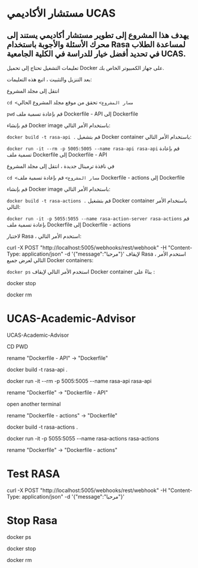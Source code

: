 # مستشار الأكاديمي UCAS
## يهدف هذا المشروع إلى تطوير مستشار أكاديمي يستند إلى محرك الأسئلة والأجوبة باستخدام Rasa لمساعدة الطلاب في تحديد أفضل خيار للدراسة في الكلية الجامعية UCAS.

تعليمات التشغيل
تحتاج إلى تحميل Docker على جهاز الكمبيوتر الخاص بك.

بعد التنزيل والتثبيت ، اتبع هذه التعليمات:

انتقل إلى مجلد المشروع


```cd <مسار المشروع>```
تحقق من موقع مجلد المشروع الحالي


```pwd```
قم بإعادة تسمية ملف Dockerfile - API إلى Dockerfile

قم بإنشاء Docker image باستخدام الأمر التالي:


```docker build -t rasa-api .```
قم بتشغيل Docker container باستخدام الأمر التالي:


```docker run -it --rm -p 5005:5005 --name rasa-api rasa-api```
قم بإعادة تسمية ملف Dockerfile إلى Dockerfile - API

في نافذة ترمينال جديدة ، انتقل إلى مجلد المشروع



```cd <مسار المشروع>```
قم بإعادة تسمية ملف Dockerfile - actions إلى Dockerfile

قم بإنشاء Docker image باستخدام الأمر التالي:


```docker build -t rasa-actions .```
قم بتشغيل Docker container باستخدام الأمر التالي:


```docker run -it -p 5055:5055 --name rasa-action-server rasa-actions```
قم بإعادة تسمية ملف Dockerfile إلى Dockerfile - actions

لاختبار Rasa ، استخدم الأمر التالي:


curl -X POST "http://localhost:5005/webhooks/rest/webhook" -H "Content-Type: application/json" -d '{"message":"مرحبا"}'
لإيقاف Rasa ، استخدم الأمر التالي لعرض جميع Docker containers:

```docker ps```
استخدم الأمر التالي لإيقاف Docker container بناءً على <container-id>:


docker stop <container-id>

docker rm <container-id>


# UCAS-Academic-Advisor
UCAS-Academic-Advisor

CD PWD

rename "Dockerfile - API" -> "Dockerfile"

docker build -t rasa-api .

docker run -it --rm -p 5005:5005 --name rasa-api rasa-api

rename "Dockerfile" -> "Dockerfile - API"




open another terminal

rename "Dockerfile - actions" -> "Dockerfile"

docker build -t rasa-actions .

docker run -it -p 5055:5055 --name rasa-actions rasa-actions

rename "Dockerfile" -> "Dockerfile - actions"


# Test RASA
curl -X POST "http://localhost:5005/webhooks/rest/webhook" -H "Content-Type: application/json" -d '{"message":"مرحبا"}'


# Stop Rasa
docker ps

docker stop <container-id>

docker rm <container-id>
